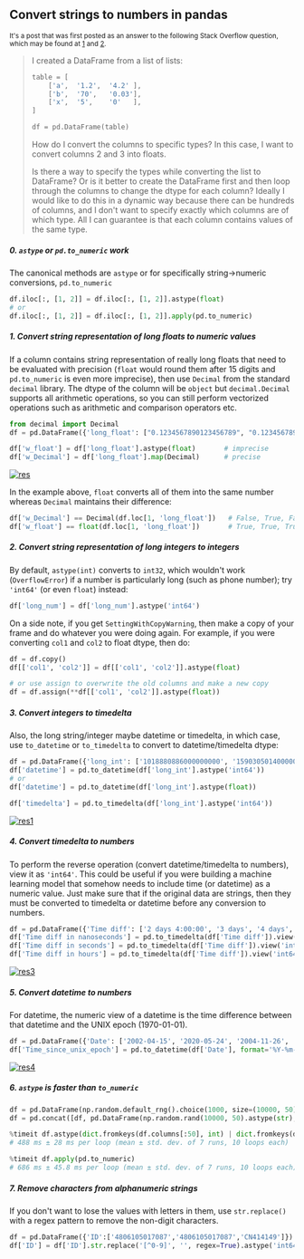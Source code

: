 ## Convert strings to numbers in pandas

<sup> It's a post that was first posted as an answer to the following Stack Overflow question, which may be found at [1](https://stackoverflow.com/a/75505969/19123103) and [2](https://stackoverflow.com/a/73625937/19123103). </sup>

> I created a DataFrame from a list of lists:
> ```python
> table = [
>     ['a',  '1.2',  '4.2' ],
>     ['b',  '70',   '0.03'],
>     ['x',  '5',    '0'   ],
> ]
> 
> df = pd.DataFrame(table)
> ```
> How do I convert the columns to specific types? In this case, I want to convert columns 2 and 3 into floats.
> 
> Is there a way to specify the types while converting the list to DataFrame? Or is it better to create the DataFrame first and then loop through the columns to change the dtype for each column? Ideally I would like to do this in a dynamic way because there can be hundreds of columns, and I don't want to specify exactly which columns are of which type. All I can guarantee is that each column contains values of the same type.


##### 0. `astype` or `pd.to_numeric` work

The canonical methods are `astype` or for specifically string->numeric conversions, `pd.to_numeric`

```python
df.iloc[:, [1, 2]] = df.iloc[:, [1, 2]].astype(float)
# or
df.iloc[:, [1, 2]] = df.iloc[:, [1, 2]].apply(pd.to_numeric)
```

##### 1. Convert string representation of long floats to numeric values

If a column contains string representation of really long floats that need to be evaluated with precision (`float` would round them after 15 digits and `pd.to_numeric` is even more imprecise), then use `Decimal` from the standard `decimal` library. The dtype of the column will be `object` but `decimal.Decimal` supports all arithmetic operations, so you can still perform vectorized operations such as arithmetic and comparison operators etc.
```python
from decimal import Decimal
df = pd.DataFrame({'long_float': ["0.1234567890123456789", "0.123456789012345678", "0.1234567890123456781"]})

df['w_float'] = df['long_float'].astype(float)       # imprecise
df['w_Decimal'] = df['long_float'].map(Decimal)      # precise
```
[![res][1]][1]

In the example above, `float` converts all of them into the same number whereas `Decimal` maintains their difference:
```python
df['w_Decimal'] == Decimal(df.loc[1, 'long_float'])   # False, True, False
df['w_float'] == float(df.loc[1, 'long_float'])       # True, True, True
```

##### 2. Convert string representation of long integers to integers

By default, `astype(int)` converts to `int32`, which wouldn't work (`OverflowError`) if a number is particularly long (such as phone number); try `'int64'` (or even `float`) instead:
```python
df['long_num'] = df['long_num'].astype('int64')
```
On a side note, if you get `SettingWithCopyWarning`, then make a copy of your frame and do whatever you were doing again. For example, if you were converting `col1` and `col2` to float dtype, then do:
```python
df = df.copy()
df[['col1', 'col2']] = df[['col1', 'col2']].astype(float)

# or use assign to overwrite the old columns and make a new copy
df = df.assign(**df[['col1', 'col2']].astype(float))
```

##### 3. Convert integers to timedelta

Also, the long string/integer maybe datetime or timedelta, in which case, use `to_datetime` or `to_timedelta` to convert to datetime/timedelta dtype:
```python
df = pd.DataFrame({'long_int': ['1018880886000000000', '1590305014000000000', '1101470895000000000', '1586646272000000000', '1460958607000000000']})
df['datetime'] = pd.to_datetime(df['long_int'].astype('int64'))
# or
df['datetime'] = pd.to_datetime(df['long_int'].astype(float))

df['timedelta'] = pd.to_timedelta(df['long_int'].astype('int64'))
```
[![res1][2]][2]


##### 4. Convert timedelta to numbers

To perform the reverse operation (convert datetime/timedelta to numbers), view it as `'int64'`. This could be useful if you were building a machine learning model that somehow needs to include time (or datetime) as a numeric value. Just make sure that if the original data are strings, then they must be converted to timedelta or datetime before any conversion to numbers.
```python
df = pd.DataFrame({'Time diff': ['2 days 4:00:00', '3 days', '4 days', '5 days', '6 days']})
df['Time diff in nanoseconds'] = pd.to_timedelta(df['Time diff']).view('int64')
df['Time diff in seconds'] = pd.to_timedelta(df['Time diff']).view('int64') // 10**9
df['Time diff in hours'] = pd.to_timedelta(df['Time diff']).view('int64') // (3600*10**9)
```
[![res3][3]][3]

##### 5. Convert datetime to numbers

For datetime, the numeric view of a datetime is the time difference between that datetime and the UNIX epoch (1970-01-01).
```python
df = pd.DataFrame({'Date': ['2002-04-15', '2020-05-24', '2004-11-26', '2020-04-11', '2016-04-18']})
df['Time_since_unix_epoch'] = pd.to_datetime(df['Date'], format='%Y-%m-%d').view('int64')
```
[![res4][4]][4]

##### 6. `astype` is faster than `to_numeric`

```python
df = pd.DataFrame(np.random.default_rng().choice(1000, size=(10000, 50)).astype(str))
df = pd.concat([df, pd.DataFrame(np.random.rand(10000, 50).astype(str), columns=range(50, 100))], axis=1)

%timeit df.astype(dict.fromkeys(df.columns[:50], int) | dict.fromkeys(df.columns[50:], float))
# 488 ms ± 28 ms per loop (mean ± std. dev. of 7 runs, 10 loops each)

%timeit df.apply(pd.to_numeric)
# 686 ms ± 45.8 ms per loop (mean ± std. dev. of 7 runs, 10 loops each)
```

##### 7. Remove characters from alphanumeric strings

If you don't want to lose the values with letters in them, use `str.replace()` with a regex pattern to remove the non-digit characters.
```python
df = pd.DataFrame({'ID':['4806105017087','4806105017087','CN414149']})
df['ID'] = df['ID'].str.replace('[^0-9]', '', regex=True).astype('int64')
```


  [1]: https://i.stack.imgur.com/uKhDA.png
  [2]: https://i.stack.imgur.com/8tCCi.png
  [3]: https://i.stack.imgur.com/9Gcli.png
  [4]: https://i.stack.imgur.com/wX4Ka.png